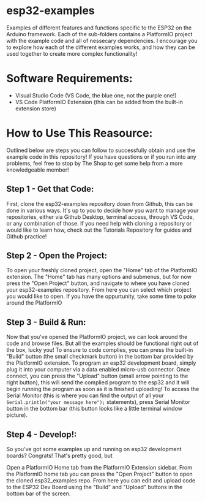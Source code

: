 # esp32-examples
Examples of different features and functions specific to the ESP32 on the Arduino framework. Each of the sub-folders contains a PlatformIO project
with the example code and all of nessecary dependencies. I encourage you to explore how each of the different examples works, and how they can be used together to create more complex functionality!

# Software Requirements:
- Visual Studio Code (VS Code, the blue one, not the purple one!)
- VS Code PlatformIO Extension (this can be added from the built-in extension store)

# How to Use This Reasource:
Outlined below are steps you can follow to successfully obtain and use the example code in this repository! If you have questions or if you run into any problems, feel free to stop by The Shop to get some help from a more knowledgeable member!

## Step 1 - Get that Code:
First, clone the esp32-examples repository down from Github, this can be done in various ways. It's up to you to decide how you want to manage your repositories, either via Github Desktop, terminal access, through VS Code, or any combination of those. If you need help with cloning a repository or would like to learn how, check out the Tutorials Repository for guides and Github practice! 

## Step 2 - Open the Project:
To open your freshly cloned project, open the "Home" tab of the PlatformIO extension. The "Home" tab has many options and submenus, but for now press the "Open Project" button, and navigate to where you have cloned your esp32-examples repository. From here you can select which project you would like to open. If you have the oppurtunity, take some time to poke around the PlatformIO

## Step 3 - Build & Run: 
Now that you've opened the PlatformIO project, we can look around the code and browse files. But all the examples should be functional right out of the box, lucky you! To ensure to code complies, you can press the built-in "Build" button (the small checkmark button) in the bottom bar provided by the PlatformIO extension. To program an esp32 development board, simply plug it into your computer via a data enabled micro-usb connector. Once connect, you can press the "Upload" button (small arrow pointing to the right button), this will send the complied program to the esp32 and it will begin running the program as soon as it is finished uploading! To access the Serial Monitor (this is where you can find the output of all your ```Serial.println("your message here");``` statements), press Serial Monitor button in the bottom bar (this button looks like a little terminal window picture). 

## Step 4 - Develop!:
So you've got some examples up and running on esp32 development boards? Congrats! That's pretty good, but 


Open a PlatformIO Home tab from the PlatformIO Extension sidebar. From the PlatformIO home tab you can press the "Open Project" button to open the 
cloned esp32_examples repo. From here you can edit and upload code to the ESP32 Dev Board using the "Build" and "Upload" buttons in the bottom bar of the screen. 
